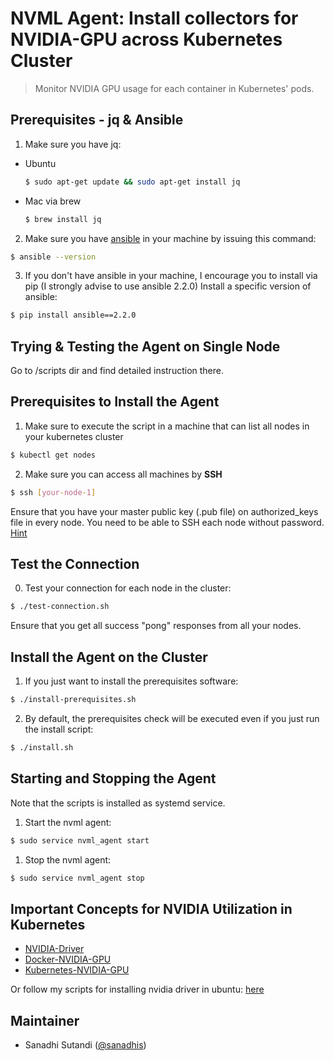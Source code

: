 # NVML Agent: Install collectors for NVIDIA-GPU across Kubernetes Cluster

> Monitor NVIDIA GPU usage for each container in Kubernetes' pods.

## Prerequisites - jq & Ansible

1. Make sure you have jq:
* Ubuntu
  ```bash
  $ sudo apt-get update && sudo apt-get install jq
  ```
* Mac via brew
  ```bash
  $ brew install jq
  ```

2. Make sure you have [ansible](http://docs.ansible.com/ansible/latest/intro_installation.html) in your machine by issuing this command:
  ```bash
  $ ansible --version
  ```

3. If you don't have ansible in your machine, I encourage you to install via pip (I strongly advise to use ansible 2.2.0)
Install a specific version of ansible:
  ```bash
  $ pip install ansible==2.2.0
  ```

## Trying & Testing the Agent on Single Node
Go to /scripts dir and find detailed instruction there.

## Prerequisites to Install the Agent

1. Make sure to execute the script in a machine that can list all nodes in your kubernetes cluster
  ```bash
  $ kubectl get nodes
  ```

2. Make sure you can access all machines by **SSH**
  ```bash
  $ ssh [your-node-1]
  ```
Ensure that you have your master public key (.pub file) on authorized_keys file in every node. You need to be able to SSH each node without password.
[Hint](http://www.linuxproblem.org/art_9.html)

## Test the Connection
0. Test your connection for each node in the cluster:
  ```bash
  $ ./test-connection.sh
  ```
Ensure that you get all success "pong" responses from all your nodes.

## Install the Agent on the Cluster

1. If you just want to install the prerequisites software:
  ```bash
  $ ./install-prerequisites.sh
  ```

2. By default, the prerequisites check will be executed even if you just run the install script:
  ```bash
  $ ./install.sh
  ```

## Starting and Stopping the Agent
Note that the scripts is installed as systemd service.
1. Start the nvml agent:
  ```bash
  $ sudo service nvml_agent start
  ```

1. Stop the nvml agent:
  ```bash
  $ sudo service nvml_agent stop
  ```

## Important Concepts for NVIDIA Utilization in Kubernetes

- [NVIDIA-Driver](http://docs.nvidia.com/cuda/cuda-installation-guide-linux/index.html)
- [Docker-NVIDIA-GPU](https://github.com/NVIDIA/nvidia-docker/wiki)
- [Kubernetes-NVIDIA-GPU](https://kubernetes.io/docs/tasks/manage-gpus/scheduling-gpus/)

Or follow my scripts for installing nvidia driver in ubuntu: [here](https://github.com/sanadhis/kube-ubuntu-utils)

## Maintainer

- Sanadhi Sutandi ([@sanadhis](https://github.com/sanadhis))